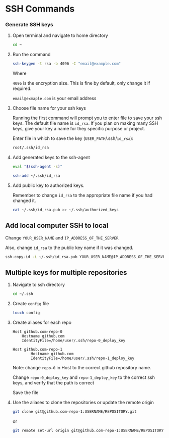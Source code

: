 # SSH Commands

### Generate SSH keys

1. Open terminal and navigate to home directory

    ``` bash
    cd ~
    ```

2. Run the command

    ``` bash
    ssh-keygen -t rsa -b 4096 -C "email@example.com"
    ```
    Where

    ``4096`` is the encryption size. This is fine by default, only change it if required.

    ``email@exmaple.com`` is your email address

3. Choose file name for your ssh keys

    Running the first command will prompt you to enter file to save your ssh keys. The default file name is ``id_rsa``. If you plan on making many SSH keys, give your key a name for they specific purpose or project.

   
    Enter file in which to save the key (``USER_PATH``/.ssh/``id_rsa``):
    ```bash
    root/.ssh/id_rsa
    ```
    
4. Add generated keys to the ssh-agent

    ```bash
    eval "$(ssh-agent -s)"
    ```

    ```bash
    ssh-add ~/.ssh/id_rsa
    ```
    
    
5. Add public key to authorized keys.

    Remember to change ``id_rsa`` to the appropriate file name if you had changed it.

    ```bash
    cat ~/.ssh/id_rsa.pub >> ~/.ssh/authorized_keys
    ```


## Add local computer SSH to local

Change ``YOUR_USER_NAME`` and ``IP_ADDRESS_OF_THE_SERVER``

Also, change ``id_rsa`` to the public key name if it was changed.

``` bash
ssh-copy-id -i ~/.ssh/id_rsa.pub YOUR_USER_NAME@IP_ADDRESS_OF_THE_SERVER
```

## Multiple keys for multiple repositories

1. Navigate to ssh directory 

    ``` bash
    cd ~/.ssh
    ```

2. Create ``config`` file

    ``` bash
    touch config
    ```

3. Create aliases for each repo

    ``` ssh
    Host github.com-repo-0
        Hostname github.com
        IdentityFile=/home/user/.ssh/repo-0_deploy_key

    Host github.com-repo-1
            Hostname github.com
            IdentityFile=/home/user/.ssh/repo-1_deploy_key
    ```

    Note: change ``repo-0`` in Host to the correct github repository name.

    Change ``repo-0_deploy_key`` and ``repo-1_deploy_key`` to the correct ssh keys, and verify that the path is correct

    Save the file

4. Use the aliases to clone the repositories or update the remote origin

    ``` bash
    git clone git@github.com-repo-1:USERNAME/REPOSITORY.git
    ```

    or 

    ``` bash
    git remote set-url origin git@github.com-repo-1:USERNAME/REPOSITORY.git
    ```


